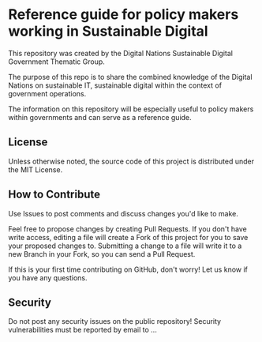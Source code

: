 # Reference guide for policy makers working in Sustainable Digital
This repository was created by the Digital Nations Sustainable Digital Government Thematic Group.

The purpose of this repo is to share the combined knowledge of the Digital Nations on sustainable IT, sustainable digital within the context of government operations.

The information on this repository will be especially useful to policy makers within governments and can serve as a reference guide.

## License
Unless otherwise noted, the source code of this project is distributed under the MIT License.

## How to Contribute
Use Issues to post comments and discuss changes you'd like to make.

Feel free to propose changes by creating Pull Requests. If you don't have write access, editing a file will create a Fork of this project for you to save your proposed changes to. Submitting a change to a file will write it to a new Branch in your Fork, so you can send a Pull Request.

If this is your first time contributing on GitHub, don't worry! Let us know if you have any questions.

## Security
Do not post any security issues on the public repository! Security vulnerabilities must be reported by email to ...
